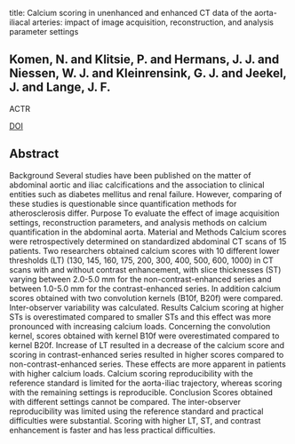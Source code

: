 title: Calcium scoring in unenhanced and enhanced CT data of the aorta-iliacal arteries: impact of image acquisition, reconstruction, and analysis parameter settings

## Komen, N. and Klitsie, P. and Hermans, J. J. and Niessen, W. J. and Kleinrensink, G. J. and Jeekel, J. and Lange, J. F.
ACTR

<a href="https://doi.org/10.1258/ar.2011.110189">DOI</a>

## Abstract
Background Several studies have been published on the matter of abdominal aortic and iliac calcifications and the association to clinical entities such as diabetes mellitus and renal failure. However, comparing of these studies is questionable since quantification methods for atherosclerosis differ. Purpose To evaluate the effect of image acquisition settings, reconstruction parameters, and analysis methods on calcium quantification in the abdominal aorta. Material and Methods Calcium scores were retrospectively determined on standardized abdominal CT scans of 15 patients. Two researchers obtained calcium scores with 10 different lower thresholds (LT) (130, 145, 160, 175, 200, 300, 400, 500, 600, 1000) in CT scans with and without contrast enhancement, with slice thicknesses (ST) varying between 2.0-5.0 mm for the non-contrast-enhanced series and between 1.0-5.0 mm for the contrast-enhanced series. In addition calcium scores obtained with two convolution kernels (B10f, B20f) were compared. Inter-observer variability was calculated. Results Calcium scoring at higher STs is overestimated compared to smaller STs and this effect was more pronounced with increasing calcium loads. Concerning the convolution kernel, scores obtained with kernel B10f were overestimated compared to kernel B20f. Increase of LT resulted in a decrease of the calcium score and scoring in contrast-enhanced series resulted in higher scores compared to non-contrast-enhanced series. These effects are more apparent in patients with higher calcium loads. Calcium scoring reproducibility with the reference standard is limited for the aorta-iliac trajectory, whereas scoring with the remaining settings is reproducible. Conclusion Scores obtained with different settings cannot be compared. The inter-observer reproducibility was limited using the reference standard and practical difficulties were substantial. Scoring with higher LT, ST, and contrast enhancement is faster and has less practical difficulties.

